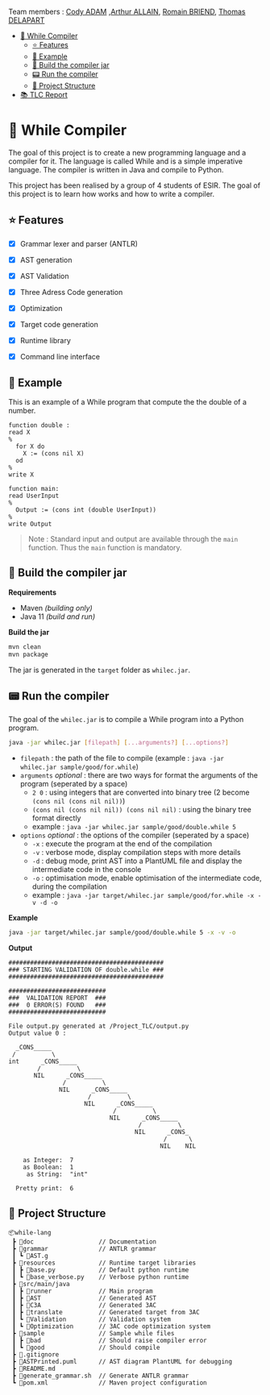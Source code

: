 Team members : [Cody ADAM](https://github.com/CodyAdam) ,[Arthur ALLAIN](https://github.com/Pataubeur), [Romain BRIEND](https://github.com/yami2200), [Thomas DELAPART](https://github.com/Thomega35)

- [🧱 While Compiler](#-while-compiler)
  - [⭐ Features](#-features)
  - [🧪 Example](#-example)
  - [🔨 Build the compiler jar](#-build-the-compiler-jar)
  - [📟 Run the compiler](#-run-the-compiler)
  - [📂 Project Structure](#-project-structure)
- [📚 TLC Report](doc/readme.md)


# 🧱 While Compiler

The goal of this project is to create a new programming language and a compiler for it. The language is called While and is a simple imperative language. The compiler is written in Java and compile to Python.

This project has been realised by a group of 4 students of ESIR. The goal of this project is to learn how works and how to write a compiler.



## ⭐ Features

- [x] Grammar lexer and parser (ANTLR)
- [x] AST generation
- [x] AST Validation
- [x] Three Adress Code generation
- [x] Optimization
- [x] Target code generation
- [x] Runtime library
- [x] Command line interface   


## 🧪 Example

This is an example of a While program that compute the the double of a number.

```
function double : 
read X 
%
  for X do 
    X := (cons nil X) 
  od 
% 
write X

function main:
read UserInput
%
  Output := (cons int (double UserInput))
%
write Output
```

> Note : Standard input and output are available through the `main` function. Thus the `main` function is mandatory.


## 🔨 Build the compiler jar

**Requirements**
- Maven *(building only)*
- Java 11 *(build and run)*

**Build the jar**

```bash
mvn clean
mvn package
```

The jar is generated in the `target` folder as `whilec.jar`.

## 📟 Run the compiler

The goal of the `whilec.jar` is to compile a While program into a Python program. 

```bash
java -jar whilec.jar [filepath] [...arguments?] [...options?]
```
- `filepath` : the path of the file to compile (example : `java -jar whilec.jar sample/good/for.while`)
- `arguments` *optional* : there are two ways for format the arguments of the program (seperated by a space)
    - `2 0` : using integers that are converted into binary tree (2 become `(cons nil (cons nil nil))`)
    - `(cons nil (cons nil nil)) (cons nil nil)` : using the binary tree format directly
  - example : `java -jar whilec.jar sample/good/double.while 5`
- `options` *optional* : the options of the compiler (seperated by a space)
  - `-x` : execute the program at the end of the compilation
  - `-v` : verbose mode, display compilation steps with more details
  - `-d` : debug mode, print AST into a PlantUML file and display the intermediate code in the console
  - `-o` : optimisation mode, enable optimisation of the intermediate code, during the compilation
  - example : `java -jar target/whilec.jar sample/good/for.while -x -v -d -o`

**Example**

```bash
java -jar target/whilec.jar sample/good/double.while 5 -x -v -o
```

**Output**

```
###########################################
### STARTING VALIDATION OF double.while ###
###########################################

###########################
###  VALIDATION REPORT  ###
###  0 ERROR(S) FOUND   ###
###########################

File output.py generated at /Project_TLC/output.py
Output value 0 :
 
  _CONS_____                                        
 /          \                                       
int      _CONS_____                                 
        /          \                                
       NIL      _CONS_____                          
               /          \                         
              NIL      _CONS_____                   
                      /          \                  
                     NIL      _CONS_____            
                             /          \           
                            NIL      _CONS_____     
                                    /          \    
                                   NIL      _CONS_  
                                           /      \ 
                                          NIL    NIL

    as Integer:  7    
    as Boolean:  1    
     as String:  "int"

  Pretty print:  6    
```


## 📂 Project Structure

```
📦while-lang
 ┣ 📂doc                  // Documentation
 ┣ 📂grammar              // ANTLR grammar
 ┃ ┗ 📜AST.g
 ┣ 📂resources            // Runtime target libraries
 ┃ ┣ 📜base.py            // Default python runtime
 ┃ ┗ 📜base_verbose.py    // Verbose python runtime
 ┣ 📂src/main/java
 ┃ ┣ 📂runner             // Main program
 ┃ ┣ 📂AST                // Generated AST
 ┃ ┣ 📂C3A                // Generated 3AC 
 ┃ ┣ 📂translate          // Generated target from 3AC
 ┃ ┗ 📂Validation         // Validation system
 ┃ ┗ 📂Optimization       // 3AC code optimization system
 ┣ 📂sample               // Sample while files
 ┃ ┣ 📂bad                // Should raise compiler error
 ┃ ┗ 📂good               // Should compile
 ┣ 📜.gitignore
 ┣ 📜ASTPrinted.puml      // AST diagram PlantUML for debugging
 ┣ 📜README.md
 ┣ 📜generate_grammar.sh  // Generate ANTLR grammar
 ┗ 📜pom.xml              // Maven project configuration
```
